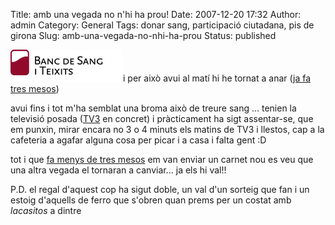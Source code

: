 Title: amb una vegada no n'hi ha prou!
Date: 2007-12-20 17:32
Author: admin
Category: General
Tags: donar sang, participació ciutadana, pis de girona
Slug: amb-una-vegada-no-nhi-ha-prou
Status: published

<img src="./wp-content/uploads/2007/04/logo_portada.gif" data-align="right" alt="logo del banc de sang" />i per això avui al matí hi he tornat a anar (<a href="http://gil.badall.net/?p=189" target="_blank" rel="noopener">ja fa tres mesos</a>)

avui fins i tot m'ha semblat una broma això de treure sang ... tenien la televisió posada (<a href="http://www.tv3.cat" target="_blank" rel="noopener">TV3</a> en concret) i pràcticament ha sigt assentar-se, que em punxin, mirar encara no 3 o 4 minuts els matins de TV3 i llestos, cap a la cafeteria a agafar alguna cosa per picar i a casa i falta gent :D

tot i que [fa menys de tres mesos](http://gil.badall.net/?p=218) em van enviar un carnet nou es veu que una altra vegada el tornaran a canviar... ja els hi val!!

P.D. el regal d'aquest cop ha sigut doble, un val d'un sorteig que fan i un estoig d'aquells de ferro que s'obren quan prems per un costat amb *lacasitos* a dintre
